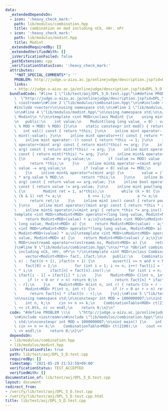```yaml
---
data:
  _extendedDependsOn:
  - icon: ':heavy_check_mark:'
    path: lib/modulus/combination.hpp
    title: combination on mod including nCk, nHr, nPr
  - icon: ':heavy_check_mark:'
    path: lib/modulus/modint.hpp
    title: Modint
  _extendedRequiredBy: []
  _extendedVerifiedWith: []
  _isVerificationFailed: false
  _pathExtension: cpp
  _verificationStatusIcon: ':heavy_check_mark:'
  attributes:
    '*NOT_SPECIAL_COMMENTS*': ''
    PROBLEM: http://judge.u-aizu.ac.jp/onlinejudge/description.jsp?id=DPL_5_D
    links:
    - http://judge.u-aizu.ac.jp/onlinejudge/description.jsp?id=DPL_5_D
  bundledCode: "#line 1 \"lib/test/aoj/DPL_5_D.test.cpp\"\n#define PROBLEM \\\n  \
    \  \"http://judge.u-aizu.ac.jp/onlinejudge/description.jsp?id=DPL_5_D\"\n#include\
    \ <iostream>\n#line 2 \"lib/modulus/combination.hpp\"\n\n#include <cassert>\n\
    #include <vector>\n\nusing namespace std;\n\n#line 2 \"lib/modulus/modint.hpp\"\
    \n\n#line 4 \"lib/modulus/modint.hpp\"\n\nusing namespace std;\n\n/**\n *@brief\
    \ Modint\n */\n\ntemplate <int MOD>\nclass Modint {\n    using mint = Modint<MOD>;\n\
    \n   public:\n    int value;\n    Modint(long long value_ = 0) : value((value_\
    \ % MOD + MOD) % MOD) {}\n\n    static constexpr int mod() { return MOD; }\n \
    \   int val() const { return *this; }\n\n    inline mint operator-() const { return\
    \ mint(-value); }\n\n    inline mint operator++() const { return *this += 1; }\n\
    \    inline mint operator--() const { return *this -= 1; }\n\n    inline mint\
    \ operator+(mint arg) const { return mint(*this) += arg; }\n    inline mint operator-(mint\
    \ arg) const { return mint(*this) -= arg; }\n    inline mint operator*(mint arg)\
    \ const { return mint(*this) *= arg; }\n\n    inline mint& operator+=(mint arg)\
    \ {\n        value += arg.value;\n        if (value >= MOD) value -= MOD;\n  \
    \      return *this;\n    }\n    inline mint& operator-=(mint arg) {\n       \
    \ value -= arg.value;\n        if (value < 0) value += MOD;\n        return *this;\n\
    \    }\n    inline mint& operator*=(mint arg) {\n        value = (long long)value\
    \ * arg.value % MOD;\n        return *this;\n    }\n\n    inline bool operator==(mint\
    \ arg) const { return value == arg.value; }\n    inline bool operator!=(mint arg)\
    \ const { return value != arg.value; }\n\n    inline mint pow(long long k) const\
    \ {\n        Modint ret = 1, a(*this);\n        while (k > 0) {\n            if\
    \ (k & 1) ret *= a;\n            k >>= 1;\n            a *= a;\n        }\n  \
    \      return ret;\n    }\n    inline mint inv() const { return pow(MOD - 2);\
    \ }\n\n    inline mint operator/(mint arg) const { return *this * arg.inv(); }\n\
    \    inline mint& operator/=(mint arg) { return *this *= arg.inv(); }\n};\n\n\
    template <int MOD>\nModint<MOD> operator+(long long value, Modint<MOD> a) {\n\
    \    return Modint<MOD>(value) + a;\n}\ntemplate <int MOD>\nModint<MOD> operator-(long\
    \ long value, Modint<MOD> a) {\n    return Modint<MOD>(value) - a;\n}\ntemplate\
    \ <int MOD>\nModint<MOD> operator*(long long value, Modint<MOD> a) {\n    return\
    \ Modint<MOD>(value) * a;\n}\ntemplate <int MOD>\nModint<MOD> operator/(long long\
    \ value, Modint<MOD> a) {\n    return Modint<MOD>(value) / a;\n}\ntemplate <int\
    \ MOD>\nostream& operator<<(ostream& os, Modint<MOD> a) {\n    return os << a.value;\n\
    }\n#line 9 \"lib/modulus/combination.hpp\"\n\n/**\n *@brief combination on mod\
    \ including nCk, nHr, nPr\n */\n\ntemplate <int MOD>\nclass CombinationTable {\n\
    \    vector<Modint<MOD>> fact, ifact;\n\n   public:\n    CombinationTable<MOD>(int\
    \ n) : fact(n + 1), ifact(n + 1) {\n        assert(1 <= n and n < MOD);\n    \
    \    fact[0] = 1;\n        for (int i = 1; i <= n; i++) fact[i] = fact[i - 1]\
    \ * i;\n        ifact[n] = fact[n].inv();\n        for (int i = n; i >= 1; i--)\
    \ ifact[i - 1] = ifact[i] * i;\n    }\n    Modint<MOD> C(int n, int r) {\n   \
    \     if (r < 0 or r > n) return 0;\n        return fact[n] * ifact[r] * ifact[n\
    \ - r];\n    }\n    Modint<MOD> H(int n, int r) { return C(n + r - 1, r); }\n\
    \    Modint<MOD> P(int n, int r) {\n        if (r < 0 or r > n) return 0;\n  \
    \      return fact[n] * ifact[n - r];\n    }\n};\n#line 5 \"lib/test/aoj/DPL_5_D.test.cpp\"\
    \n\nusing namespace std;\n\nconstexpr int MOD = 1000000007;\n\nint main() {\n\
    \    int n, k;\n    cin >> n >> k;\n    CombinationTable<MOD> ct(2100);\n    cout\
    \ << ct.H(k, n) << endl;\n    return 0;\n}\n"
  code: "#define PROBLEM \\\n    \"http://judge.u-aizu.ac.jp/onlinejudge/description.jsp?id=DPL_5_D\"\
    \n#include <iostream>\n#include \"lib/modulus/combination.hpp\"\n\nusing namespace\
    \ std;\n\nconstexpr int MOD = 1000000007;\n\nint main() {\n    int n, k;\n   \
    \ cin >> n >> k;\n    CombinationTable<MOD> ct(2100);\n    cout << ct.H(k, n)\
    \ << endl;\n    return 0;\n}\n"
  dependsOn:
  - lib/modulus/combination.hpp
  - lib/modulus/modint.hpp
  isVerificationFile: true
  path: lib/test/aoj/DPL_5_D.test.cpp
  requiredBy: []
  timestamp: '2021-05-29 21:52:58+09:00'
  verificationStatus: TEST_ACCEPTED
  verifiedWith: []
documentation_of: lib/test/aoj/DPL_5_D.test.cpp
layout: document
redirect_from:
- /verify/lib/test/aoj/DPL_5_D.test.cpp
- /verify/lib/test/aoj/DPL_5_D.test.cpp.html
title: lib/test/aoj/DPL_5_D.test.cpp
---
```

